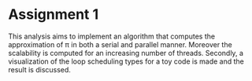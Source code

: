 # Assignment 1

This analysis aims to implement an algorithm that computes the approximation of π in both a serial and parallel manner. 
Moreover the scalability is computed for an increasing number of threads. 
Secondly, a visualization of the loop scheduling types for a toy code is made and the result is discussed.
